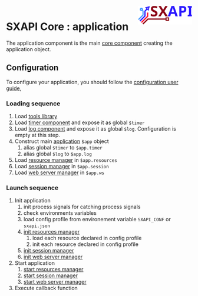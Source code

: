 <img align="right" height="50" src="https://raw.githubusercontent.com/startxfr/sxapi-core/v0.2.4-docker/docs/assets/logo.svg?sanitize=true">

# SXAPI Core : application 

The application component is the main [core component](./README.md) creating the application object.<br> 

## Configuration

To configure your application, you should follow the [configuration user guide](../guides/2.Configure.md), 

### Loading sequence

1. Load [tools library](tools.md) 
2. Load [timer component](timer.md) and expose it as global `$timer`
3. Load [log component](log.md)  and expose it as global `$log`. Configuration is empty at this step.
4. Construct main [application](app.md) `$app` object
   1. alias global `$timer` to `$app.timer`
   2. alias global `$log` to `$app.log`
5. Load [resource manager](resource.md) in  `$app.resources`
6. Load [session manager](session.md) in  `$app.session`
7. Load [web server manager](ws.md) in  `$app.ws`


### Launch sequence

1. Init application
   1. init process signals for catching process signals
   2. check environments variables 
   3. load config profile from environement variable `SXAPI_CONF` or `sxapi.json`
   4. [init resources manager](resource.md#init)
      1. load each resource declared in config profile
      2. init each resource declared in config profile
   5. [init session manager](session.md#init)
   6. [init web server manager](ws.md#init)
2. Start application
   1. [start resources manager](resource.md#start)
   2. [start session manager](session.md#start)
   3. [start web server manager](ws.md#start)
3. Execute callback function 

